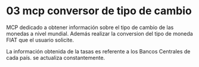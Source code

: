 # 03 mcp conversor de tipo de cambio

MCP dedicado a obtener información sobre el tipo de cambio de las 
monedas a nivel mundial. Además realizar la conversion del tipo de moneda FIAT
que el usuario solicite.

La información obtenida de la tasas es referente a los Bancos Centrales de cada país.
se actualiza constantemente.